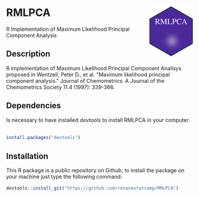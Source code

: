 # RMLPCA <img src='www/HEXRMLPCA.png' align="right" height="135" /></a>
R Implementation of Maximum Likelihood Principal Component Analysis

## Description

R implementation of Maximum Likelihood Principal Component Analisys
    proposed in Wentzell, Peter D., et al. "Maximum likelihood principal 
    component analysis." Journal of Chemometrics: A Journal of the Chemometrics
    Society 11.4 (1997): 339-366.

## Dependencies 

Is necessary to have installed _devtools_ to install RMLPCA in your computer.

``` R

install.packages("devtools")

```

## Installation

This R package is a public repository on Github, to install the package on your machine just type the following command:

``` R
devtools::install_git("https://github.com/renanestatcamp/RMLPCA")
```
